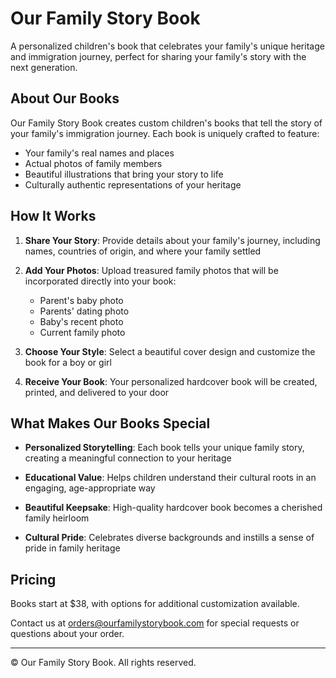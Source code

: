 # Our Family Story Book

A personalized children's book that celebrates your family's unique heritage and immigration journey, perfect for sharing your family's story with the next generation.

## About Our Books

Our Family Story Book creates custom children's books that tell the story of your family's immigration journey. Each book is uniquely crafted to feature:

- Your family's real names and places
- Actual photos of family members
- Beautiful illustrations that bring your story to life
- Culturally authentic representations of your heritage

## How It Works

1. **Share Your Story**: Provide details about your family's journey, including names, countries of origin, and where your family settled
   
2. **Add Your Photos**: Upload treasured family photos that will be incorporated directly into your book:
   - Parent's baby photo
   - Parents' dating photo
   - Baby's recent photo
   - Current family photo
   
3. **Choose Your Style**: Select a beautiful cover design and customize the book for a boy or girl

4. **Receive Your Book**: Your personalized hardcover book will be created, printed, and delivered to your door

## What Makes Our Books Special

- **Personalized Storytelling**: Each book tells your unique family story, creating a meaningful connection to your heritage
  
- **Educational Value**: Helps children understand their cultural roots in an engaging, age-appropriate way
  
- **Beautiful Keepsake**: High-quality hardcover book becomes a cherished family heirloom
  
- **Cultural Pride**: Celebrates diverse backgrounds and instills a sense of pride in family heritage

## Pricing

Books start at $38, with options for additional customization available.

Contact us at orders@ourfamilystorybook.com for special requests or questions about your order.

---

© Our Family Story Book. All rights reserved.
